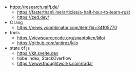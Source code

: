 
* https://research.ralfj.de/
  * https://fasterthanli.me/articles/a-half-hour-to-learn-rust
  * https://zed.dev/
* C lang
  * https://news.ycombinator.com/item?id=34105770
* tools
  * https://viewsourcecode.org/snaptoken/kilo/
  * https://github.com/antirez/kilo
* state of js
  * https://kit.svelte.dev 
  * tiobe index, StackOverflow 
  * https://www.thoughtworks.com/radar
